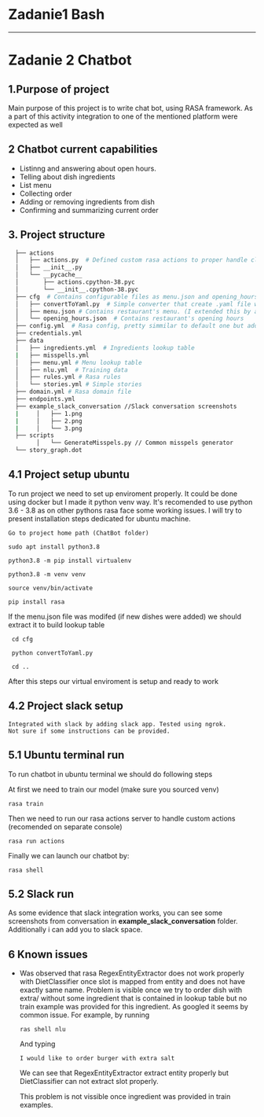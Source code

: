 # Zadanie1 Bash



---------------------------------------------------

# Zadanie 2 Chatbot 

## 1.Purpose of project
Main purpose of this project is to write chat bot, using RASA framework. As a part of this activity integration to one of
the mentioned platform were expected as well

## 2 Chatbot current capabilities
- Listinng and answering about open hours.
- Telling about dish ingredients
- List menu
- Collecting order 
- Adding or removing ingredients from dish 
- Confirming and summarizing current order

## 3. Project structure
````bash
  ├── actions 
  │   ├── actions.py  # Defined custom rasa actions to proper handle client intents
  │   ├── __init__.py
  │   └── __pycache__
  │       ├── actions.cpython-38.pyc
  │       └── __init__.cpython-38.pyc
  ├── cfg  # Contains configurable files as menu.json and opening_hours.json
  │   ├── convertToYaml.py  # Simple converter that create .yaml file with dishes names. It is used later as lookup table for dish entity
  │   ├── menu.json # Contains restaurant's menu. (I extended this by adding ingredients to each dish)
  │   └── opening_hours.json  # Contains restaurant's opening hours
  ├── config.yml  # Rasa config, pretty simmilar to default one but added RegexEntityExtractor to proper extract entity from lookuptable
  ├── credentials.yml
  ├── data
  │   ├── ingredients.yml  # Ingredients lookup table
  |   ├── misspells.yml
  │   ├── menu.yml # Menu lookup table
  │   ├── nlu.yml  # Training data
  │   ├── rules.yml # Rasa rules
  │   └── stories.yml # Simple stories
  ├── domain.yml # Rasa domain file
  ├── endpoints.yml
  ├── example_slack_conversation //Slack conversation screenshots
  |     │   ├── 1.png
  |     │   ├── 2.png
  |     │   └── 3.png
  ├── scripts
        │   └── GenerateMisspels.py // Common misspels generator 
  └── story_graph.dot
````

## 4.1 Project setup ubuntu
To run project we need to set up enviroment properly. It could be done using docker but I made it python venv way.
It's recomended to use python 3.6 - 3.8 as on other pythons rasa face some working issues. I will try to present installation steps
dedicated for ubuntu machine.
    
    Go to project home path (ChatBot folder)
    
    sudo apt install python3.8
    
    python3.8 -m pip install virtualenv
    
    python3.8 -m venv venv
    
    source venv/bin/activate
    
    pip install rasa
    
If the menu.json file was modifed (if new dishes were added) we should extract it to build lookup table
    
     cd cfg
     
     python convertToYaml.py 
     
     cd ..
   
    
After this steps our virtual enviroment is setup and ready to work

## 4.2 Project slack setup

    Integrated with slack by adding slack app. Tested using ngrok.
    Not sure if some instructions can be provided.

## 5.1 Ubuntu terminal run

To run chatbot in ubuntu terminal we should do following steps

At first we need to train our model (make sure you sourced venv)

    rasa train
    
Then we need to run our rasa actions server to handle custom actions (recomended on separate console)

    rasa run actions
    
Finally we can launch our chatbot by:
    
    rasa shell
    
    
    
 ## 5.2 Slack run
 
 As some evidence that slack integration works, you can see some screenshots from conversation in **example_slack_conversation** folder.
 Additionally i can add you to slack space.
 
 ## 6 Known issues
 
- Was observed that rasa RegexEntityExtractor does not work properly with DietClassifier once slot is mapped from entity and does not have exactly same
  name. Problem is visible once we try to order dish with extra/ without some ingredient that is contained in lookup table but no train example was
  provided for this ingredient. As googled it seems by common issue.
  For example, by running
  
      ras shell nlu
      
    And typing 

      I would like to order burger with extra salt
      
      
  We can see that RegexEntityExtractor extract entity properly but DietClassifier can not extract slot properly.
  
  This problem is not vissible once ingredient was provided in train examples.
  
 



